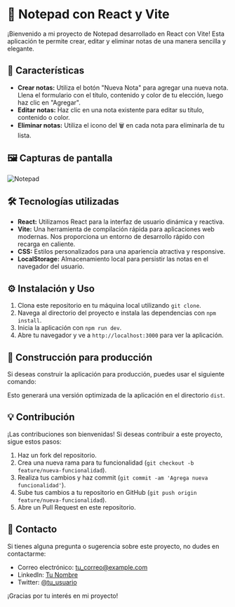 # 📝 Notepad con React y Vite

¡Bienvenido a mi proyecto de Notepad desarrollado en React con Vite! Esta aplicación te permite crear, editar y eliminar notas de una manera sencilla y elegante.

## 🎨 Características

- **Crear notas:** Utiliza el botón "Nueva Nota" para agregar una nueva nota. Llena el formulario con el título, contenido y color de tu elección, luego haz clic en "Agregar".
- **Editar notas:** Haz clic en una nota existente para editar su título, contenido o color.
- **Eliminar notas:** Utiliza el icono del 🗑️ en cada nota para eliminarla de tu lista.

## 🖼️ Capturas de pantalla

![Notepad](screenshots/notepad.png)

## 🛠️ Tecnologías utilizadas

- **React:** Utilizamos React para la interfaz de usuario dinámica y reactiva.
- **Vite:** Una herramienta de compilación rápida para aplicaciones web modernas. Nos proporciona un entorno de desarrollo rápido con recarga en caliente.
- **CSS:** Estilos personalizados para una apariencia atractiva y responsive.
- **LocalStorage:** Almacenamiento local para persistir las notas en el navegador del usuario.

## ⚙️ Instalación y Uso

1. Clona este repositorio en tu máquina local utilizando `git clone`.
2. Navega al directorio del proyecto e instala las dependencias con `npm install`.
3. Inicia la aplicación con `npm run dev`.
4. Abre tu navegador y ve a `http://localhost:3000` para ver la aplicación.

## 🚀 Construcción para producción

Si deseas construir la aplicación para producción, puedes usar el siguiente comando:


Esto generará una versión optimizada de la aplicación en el directorio `dist`.

## 💡 Contribución

¡Las contribuciones son bienvenidas! Si deseas contribuir a este proyecto, sigue estos pasos:

1. Haz un fork del repositorio.
2. Crea una nueva rama para tu funcionalidad (`git checkout -b feature/nueva-funcionalidad`).
3. Realiza tus cambios y haz commit (`git commit -am 'Agrega nueva funcionalidad'`).
4. Sube tus cambios a tu repositorio en GitHub (`git push origin feature/nueva-funcionalidad`).
5. Abre un Pull Request en este repositorio.

## 📧 Contacto

Si tienes alguna pregunta o sugerencia sobre este proyecto, no dudes en contactarme:

- Correo electrónico: tu_correo@example.com
- LinkedIn: [Tu Nombre](https://www.linkedin.com/in/tu_nombre/)
- Twitter: [@tu_usuario](https://twitter.com/tu_usuario)

¡Gracias por tu interés en mi proyecto!


